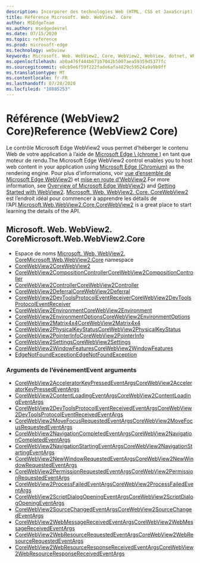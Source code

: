 ```yaml
---
description: Incorporer des technologies Web (HTML, CSS et JavaScript) dans vos applications natives avec le contrôle Microsoft Edge WebView2
title: Référence Microsoft. Web. WebView2. Core
author: MSEdgeTeam
ms.author: msedgedevrel
ms.date: 07/15/2020
ms.topic: reference
ms.prod: microsoft-edge
ms.technology: webview
keywords: Microsoft. Web. WebView2, Core, WebView2, WebView, dotnet, WPF, WinForms, application, Edge, CoreWebView2, CoreWebView2Controller, contrôle de navigateur, html Edge
ms.openlocfilehash: ab0a476f444b671b7042b5007aea59359d5377fc
ms.sourcegitcommit: e0cb9e6f59f222fade6afa4829c59524a9a9b9ff
ms.translationtype: MT
ms.contentlocale: fr-FR
ms.lasthandoff: 07/20/2020
ms.locfileid: "10885253"
---
```

# <span data-ttu-id="46260-104">Référence (WebView2 Core)</span><span class="sxs-lookup"><span data-stu-id="46260-104">Reference (WebView2 Core)</span></span>  

<span data-ttu-id="46260-105">Le contrôle Microsoft Edge WebView2 vous permet d’héberger le contenu Web de votre application à l’aide de [Microsoft Edge \ (chrome \)](https://www.microsoftedgeinsider.com) en tant que moteur de rendu.</span><span class="sxs-lookup"><span data-stu-id="46260-105">The Microsoft Edge WebView2 control enables you to host web content in your application using [Microsoft Edge \(Chromium\)](https://www.microsoftedgeinsider.com) as the rendering engine.</span></span>  <span data-ttu-id="46260-106">Pour plus d’informations, voir [vue d’ensemble de Microsoft Edge WebView2](../../index.md)) et [mise en route d’WebView2](../../gettingstarted/win32.md).</span><span class="sxs-lookup"><span data-stu-id="46260-106">For more information, see [Overview of Microsoft Edge WebView2](../../index.md)) and [Getting Started with WebView2](../../gettingstarted/win32.md).</span></span>  <span data-ttu-id="46260-107">[Microsoft. Web. WebView2. Core. CoreWebView2](0-9-538/microsoft-web-webview2-core-corewebview2.md) est l’endroit idéal pour commencer à apprendre les détails de l’API.</span><span class="sxs-lookup"><span data-stu-id="46260-107">[Microsoft.Web.WebView2.Core.CoreWebView2](0-9-538/microsoft-web-webview2-core-corewebview2.md) is a great place to start learning the details of the API.</span></span>  

## <span data-ttu-id="46260-108">Microsoft. Web. WebView2. Core</span><span class="sxs-lookup"><span data-stu-id="46260-108">Microsoft.Web.WebView2.Core</span></span>
*   <span data-ttu-id="46260-109">Espace de noms [Microsoft. Web. WebView2. Core](0-9-538/namespace-microsoft-web-webview2-core.md)</span><span class="sxs-lookup"><span data-stu-id="46260-109">[Microsoft.Web.WebView2.Core](0-9-538/namespace-microsoft-web-webview2-core.md) namespace</span></span>
*   [<span data-ttu-id="46260-110">CoreWebView2</span><span class="sxs-lookup"><span data-stu-id="46260-110">CoreWebView2</span></span>](0-9-538/microsoft-web-webview2-core-corewebview2.md)
*   [<span data-ttu-id="46260-111">CoreWebView2CompositionController</span><span class="sxs-lookup"><span data-stu-id="46260-111">CoreWebView2CompositionController</span></span>](0-9-538/microsoft-web-webview2-core-corewebview2compositioncontroller.md)
*   [<span data-ttu-id="46260-112">CoreWebView2Controller</span><span class="sxs-lookup"><span data-stu-id="46260-112">CoreWebView2Controller</span></span>](0-9-538/microsoft-web-webview2-core-corewebview2controller.md)
*   [<span data-ttu-id="46260-113">CoreWebView2Deferral</span><span class="sxs-lookup"><span data-stu-id="46260-113">CoreWebView2Deferral</span></span>](0-9-538/microsoft-web-webview2-core-corewebview2deferral.md)
*   [<span data-ttu-id="46260-114">CoreWebView2DevToolsProtocolEventReceiver</span><span class="sxs-lookup"><span data-stu-id="46260-114">CoreWebView2DevToolsProtocolEventReceiver</span></span>](0-9-538/microsoft-web-webview2-core-corewebview2devtoolsprotocoleventreceiver.md)
*   [<span data-ttu-id="46260-115">CoreWebView2Environment</span><span class="sxs-lookup"><span data-stu-id="46260-115">CoreWebView2Environment</span></span>](0-9-538/microsoft-web-webview2-core-corewebview2environment.md)
*   [<span data-ttu-id="46260-116">CoreWebView2EnvironmentOptions</span><span class="sxs-lookup"><span data-stu-id="46260-116">CoreWebView2EnvironmentOptions</span></span>](0-9-538/microsoft-web-webview2-core-corewebview2environmentoptions.md)
*   [<span data-ttu-id="46260-117">CoreWebView2Matrix4x4</span><span class="sxs-lookup"><span data-stu-id="46260-117">CoreWebView2Matrix4x4</span></span>](0-9-538/microsoft-web-webview2-core-corewebview2matrix4x4.md)
*   [<span data-ttu-id="46260-118">CoreWebView2PhysicalKeyStatus</span><span class="sxs-lookup"><span data-stu-id="46260-118">CoreWebView2PhysicalKeyStatus</span></span>](0-9-538/microsoft-web-webview2-core-corewebview2physicalkeystatus.md)
*   [<span data-ttu-id="46260-119">CoreWebView2PointerInfo</span><span class="sxs-lookup"><span data-stu-id="46260-119">CoreWebView2PointerInfo</span></span>](0-9-538/microsoft-web-webview2-core-corewebview2pointerinfo.md)
*   [<span data-ttu-id="46260-120">CoreWebView2Settings</span><span class="sxs-lookup"><span data-stu-id="46260-120">CoreWebView2Settings</span></span>](0-9-538/microsoft-web-webview2-core-corewebview2settings.md)
*   [<span data-ttu-id="46260-121">CoreWebView2WindowFeatures</span><span class="sxs-lookup"><span data-stu-id="46260-121">CoreWebView2WindowFeatures</span></span>](0-9-538/microsoft-web-webview2-core-corewebview2windowfeatures.md)
*   [<span data-ttu-id="46260-122">EdgeNotFoundException</span><span class="sxs-lookup"><span data-stu-id="46260-122">EdgeNotFoundException</span></span>](0-9-538/microsoft-web-webview2-core-edgenotfoundexception.md)

### <span data-ttu-id="46260-123">Arguments de l’événement</span><span class="sxs-lookup"><span data-stu-id="46260-123">Event arguments</span></span>

*   [<span data-ttu-id="46260-124">CoreWebView2AcceleratorKeyPressedEventArgs</span><span class="sxs-lookup"><span data-stu-id="46260-124">CoreWebView2AcceleratorKeyPressedEventArgs</span></span>](0-9-538/microsoft-web-webview2-core-corewebview2acceleratorkeypressedeventargs.md)
*   [<span data-ttu-id="46260-125">CoreWebView2ContentLoadingEventArgs</span><span class="sxs-lookup"><span data-stu-id="46260-125">CoreWebView2ContentLoadingEventArgs</span></span>](0-9-538/microsoft-web-webview2-core-corewebview2contentloadingeventargs.md)
*   [<span data-ttu-id="46260-126">CoreWebView2DevToolsProtocolEventReceivedEventArgs</span><span class="sxs-lookup"><span data-stu-id="46260-126">CoreWebView2DevToolsProtocolEventReceivedEventArgs</span></span>](0-9-538/microsoft-web-webview2-core-corewebview2devtoolsprotocoleventreceivedeventargs.md)
*   [<span data-ttu-id="46260-127">CoreWebView2MoveFocusRequestedEventArgs</span><span class="sxs-lookup"><span data-stu-id="46260-127">CoreWebView2MoveFocusRequestedEventArgs</span></span>](0-9-538/microsoft-web-webview2-core-corewebview2movefocusrequestedeventargs.md)
*   [<span data-ttu-id="46260-128">CoreWebView2NavigationCompletedEventArgs</span><span class="sxs-lookup"><span data-stu-id="46260-128">CoreWebView2NavigationCompletedEventArgs</span></span>](0-9-538/microsoft-web-webview2-core-corewebview2navigationcompletedeventargs.md)
*   [<span data-ttu-id="46260-129">CoreWebView2NavigationStartingEventArgs</span><span class="sxs-lookup"><span data-stu-id="46260-129">CoreWebView2NavigationStartingEventArgs</span></span>](0-9-538/microsoft-web-webview2-core-corewebview2navigationstartingeventargs.md)
*   [<span data-ttu-id="46260-130">CoreWebView2NewWindowRequestedEventArgs</span><span class="sxs-lookup"><span data-stu-id="46260-130">CoreWebView2NewWindowRequestedEventArgs</span></span>](0-9-538/microsoft-web-webview2-core-corewebview2newwindowrequestedeventargs.md)
*   [<span data-ttu-id="46260-131">CoreWebView2PermissionRequestedEventArgs</span><span class="sxs-lookup"><span data-stu-id="46260-131">CoreWebView2PermissionRequestedEventArgs</span></span>](0-9-538/microsoft-web-webview2-core-corewebview2permissionrequestedeventargs.md)
*   [<span data-ttu-id="46260-132">CoreWebView2ProcessFailedEventArgs</span><span class="sxs-lookup"><span data-stu-id="46260-132">CoreWebView2ProcessFailedEventArgs</span></span>](0-9-538/microsoft-web-webview2-core-corewebview2processfailedeventargs.md)
*   [<span data-ttu-id="46260-133">CoreWebView2ScriptDialogOpeningEventArgs</span><span class="sxs-lookup"><span data-stu-id="46260-133">CoreWebView2ScriptDialogOpeningEventArgs</span></span>](0-9-538/microsoft-web-webview2-core-corewebview2scriptdialogopeningeventargs.md)
*   [<span data-ttu-id="46260-134">CoreWebView2SourceChangedEventArgs</span><span class="sxs-lookup"><span data-stu-id="46260-134">CoreWebView2SourceChangedEventArgs</span></span>](0-9-538/microsoft-web-webview2-core-corewebview2sourcechangedeventargs.md)
*   [<span data-ttu-id="46260-135">CoreWebView2WebMessageReceivedEventArgs</span><span class="sxs-lookup"><span data-stu-id="46260-135">CoreWebView2WebMessageReceivedEventArgs</span></span>](0-9-538/microsoft-web-webview2-core-corewebview2webmessagereceivedeventargs.md)
*   [<span data-ttu-id="46260-136">CoreWebView2WebResourceRequestedEventArgs</span><span class="sxs-lookup"><span data-stu-id="46260-136">CoreWebView2WebResourceRequestedEventArgs</span></span>](0-9-538/microsoft-web-webview2-core-corewebview2webresourcerequestedeventargs.md)
*   [<span data-ttu-id="46260-137">CoreWebView2WebResourceResponseReceivedEventArgs</span><span class="sxs-lookup"><span data-stu-id="46260-137">CoreWebView2WebResourceResponseReceivedEventArgs</span></span>](0-9-538/microsoft-web-webview2-core-corewebview2webresourceresponsereceivedeventargs.md)
